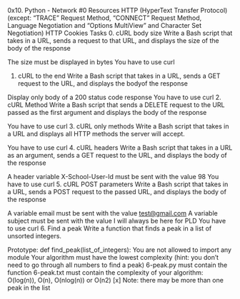 0x10. Python - Network #0
Resources
HTTP (HyperText Transfer Protocol) (except: “TRACE” Request Method, “CONNECT” Request Method, Language Negotiation and “Options MultiView” and Character Set Negotiation)
HTTP Cookies
Tasks
0. cURL body size
Write a Bash script that takes in a URL, sends a request to that URL, and displays the size of the body of the response

 The size must be displayed in bytes
 You have to use curl
1. cURL to the end
Write a Bash script that takes in a URL, sends a GET request to the URL, and displays the bodyof the response

 Display only body of a 200 status code response
 You have to use curl
2. cURL Method
Write a Bash script that sends a DELETE request to the URL passed as the first argument and displays the body of the response

 You have to use curl
3. cURL only methods
Write a Bash script that takes in a URL and displays all HTTP methods the server will accept.

 You have to use curl
4. cURL headers
Write a Bash script that takes in a URL as an argument, sends a GET request to the URL, and displays the body of the response

 A header variable X-School-User-Id must be sent with the value 98
 You have to use curl
5. cURL POST parameters
Write a Bash script that takes in a URL, sends a POST request to the passed URL, and displays the body of the response

 A variable email must be sent with the value test@gmail.com
 A variable subject must be sent with the value I will always be here for PLD
 You have to use curl
6. Find a peak
Write a function that finds a peak in a list of unsorted integers.

 Prototype: def find_peak(list_of_integers):
 You are not allowed to import any module
 Your algorithm must have the lowest complexity (hint: you don’t need to go through all numbers to find a peak)
 6-peak.py must contain the function
 6-peak.txt must contain the complexity of your algorithm: O(log(n)), O(n), O(nlog(n)) or O(n2) [x] Note: there may be more than one peak in the list